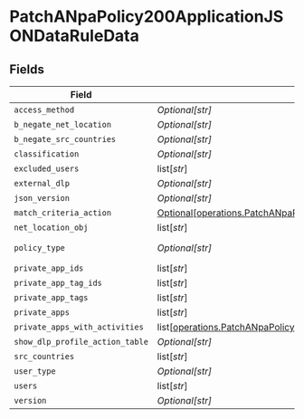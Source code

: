 # PatchANpaPolicy200ApplicationJSONDataRuleData


## Fields

| Field                                                                                                                                                                                            | Type                                                                                                                                                                                             | Required                                                                                                                                                                                         | Description                                                                                                                                                                                      | Example                                                                                                                                                                                          |
| ------------------------------------------------------------------------------------------------------------------------------------------------------------------------------------------------ | ------------------------------------------------------------------------------------------------------------------------------------------------------------------------------------------------ | ------------------------------------------------------------------------------------------------------------------------------------------------------------------------------------------------ | ------------------------------------------------------------------------------------------------------------------------------------------------------------------------------------------------ | ------------------------------------------------------------------------------------------------------------------------------------------------------------------------------------------------ |
| `access_method`                                                                                                                                                                                  | *Optional[str]*                                                                                                                                                                                  | :heavy_minus_sign:                                                                                                                                                                               | N/A                                                                                                                                                                                              | Client                                                                                                                                                                                           |
| `b_negate_net_location`                                                                                                                                                                          | *Optional[str]*                                                                                                                                                                                  | :heavy_minus_sign:                                                                                                                                                                               | N/A                                                                                                                                                                                              | <boolean>                                                                                                                                                                                        |
| `b_negate_src_countries`                                                                                                                                                                         | *Optional[str]*                                                                                                                                                                                  | :heavy_minus_sign:                                                                                                                                                                               | N/A                                                                                                                                                                                              | <boolean>                                                                                                                                                                                        |
| `classification`                                                                                                                                                                                 | *Optional[str]*                                                                                                                                                                                  | :heavy_minus_sign:                                                                                                                                                                               | N/A                                                                                                                                                                                              | <string>                                                                                                                                                                                         |
| `excluded_users`                                                                                                                                                                                 | list[*str*]                                                                                                                                                                                      | :heavy_minus_sign:                                                                                                                                                                               | N/A                                                                                                                                                                                              |                                                                                                                                                                                                  |
| `external_dlp`                                                                                                                                                                                   | *Optional[str]*                                                                                                                                                                                  | :heavy_minus_sign:                                                                                                                                                                               | N/A                                                                                                                                                                                              | <boolean>                                                                                                                                                                                        |
| `json_version`                                                                                                                                                                                   | *Optional[str]*                                                                                                                                                                                  | :heavy_minus_sign:                                                                                                                                                                               | N/A                                                                                                                                                                                              | <integer>                                                                                                                                                                                        |
| `match_criteria_action`                                                                                                                                                                          | [Optional[operations.PatchANpaPolicy200ApplicationJSONDataRuleDataMatchCriteriaAction]](undefined/models/operations/patchanpapolicy200applicationjsondataruledatamatchcriteriaaction.md)         | :heavy_minus_sign:                                                                                                                                                                               | N/A                                                                                                                                                                                              |                                                                                                                                                                                                  |
| `net_location_obj`                                                                                                                                                                               | list[*str*]                                                                                                                                                                                      | :heavy_minus_sign:                                                                                                                                                                               | N/A                                                                                                                                                                                              |                                                                                                                                                                                                  |
| `policy_type`                                                                                                                                                                                    | *Optional[str]*                                                                                                                                                                                  | :heavy_minus_sign:                                                                                                                                                                               | N/A                                                                                                                                                                                              | private-app                                                                                                                                                                                      |
| `private_app_ids`                                                                                                                                                                                | list[*str*]                                                                                                                                                                                      | :heavy_minus_sign:                                                                                                                                                                               | N/A                                                                                                                                                                                              |                                                                                                                                                                                                  |
| `private_app_tag_ids`                                                                                                                                                                            | list[*str*]                                                                                                                                                                                      | :heavy_minus_sign:                                                                                                                                                                               | N/A                                                                                                                                                                                              |                                                                                                                                                                                                  |
| `private_app_tags`                                                                                                                                                                               | list[*str*]                                                                                                                                                                                      | :heavy_minus_sign:                                                                                                                                                                               | N/A                                                                                                                                                                                              |                                                                                                                                                                                                  |
| `private_apps`                                                                                                                                                                                   | list[*str*]                                                                                                                                                                                      | :heavy_minus_sign:                                                                                                                                                                               | N/A                                                                                                                                                                                              |                                                                                                                                                                                                  |
| `private_apps_with_activities`                                                                                                                                                                   | list[[operations.PatchANpaPolicy200ApplicationJSONDataRuleDataPrivateAppsWithActivities](undefined/models/operations/patchanpapolicy200applicationjsondataruledataprivateappswithactivities.md)] | :heavy_minus_sign:                                                                                                                                                                               | N/A                                                                                                                                                                                              |                                                                                                                                                                                                  |
| `show_dlp_profile_action_table`                                                                                                                                                                  | *Optional[str]*                                                                                                                                                                                  | :heavy_minus_sign:                                                                                                                                                                               | N/A                                                                                                                                                                                              | <boolean>                                                                                                                                                                                        |
| `src_countries`                                                                                                                                                                                  | list[*str*]                                                                                                                                                                                      | :heavy_minus_sign:                                                                                                                                                                               | N/A                                                                                                                                                                                              |                                                                                                                                                                                                  |
| `user_type`                                                                                                                                                                                      | *Optional[str]*                                                                                                                                                                                  | :heavy_minus_sign:                                                                                                                                                                               | N/A                                                                                                                                                                                              | user                                                                                                                                                                                             |
| `users`                                                                                                                                                                                          | list[*str*]                                                                                                                                                                                      | :heavy_minus_sign:                                                                                                                                                                               | N/A                                                                                                                                                                                              |                                                                                                                                                                                                  |
| `version`                                                                                                                                                                                        | *Optional[str]*                                                                                                                                                                                  | :heavy_minus_sign:                                                                                                                                                                               | N/A                                                                                                                                                                                              | <integer>                                                                                                                                                                                        |